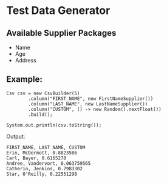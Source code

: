 # Test Data Generator

## Available Supplier Packages
- Name
- Age
- Address

## Example:
```
Csv csv = new CsvBuilder(5)
        .column("FIRST_NAME", new FirstNameSupplier())
        .column("LAST_NAME", new LastNameSupplier())
        .column("CUSTOM", () -> new Random().nextFloat())
        .build();

System.out.println(csv.toString());
```

Output:
```
FIRST_NAME, LAST_NAME, CUSTOM
Erin, McDermott, 0.8823586
Carl, Bayer, 0.6165278
Andree, Vandervort, 0.063759565
Catherin, Jenkins, 0.7983302
Star, O'Reilly, 0.22551298
```

